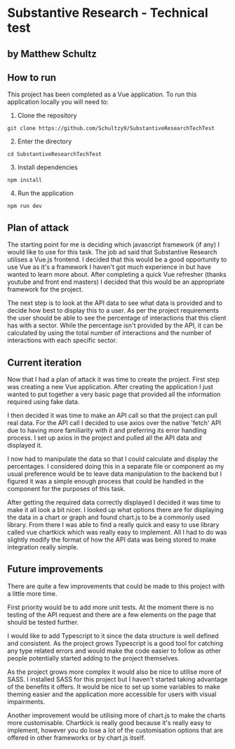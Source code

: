 # Substantive Research - Technical test

## by Matthew Schultz ##

## How to run ##

This project has been completed as a Vue application. To run this application locally you will need to:

1. Clone the repository

`git clone https://github.com/Schultzy9/SubstantiveResearchTechTest`

2. Enter the directory

`cd SubstantiveResearchTechTest`

3. Install dependencies

`npm install`

4. Run the application

`npm run dev`

## Plan of attack ##

The starting point for me is deciding which javascript framework (if any) I would like to use for this task. The job ad said that Substantive Research utilises a Vue.js frontend. I decided that this would be a good opportunity to use Vue as it's a framework I haven't got much experience in but have wanted to learn more about. After completing a quick Vue refresher (thanks youtube and front end masters) I decided that this would be an appropriate framework for the project.

The next step is to look at the API data to see what data is provided and to decide how best to display this to a user. As per the project requirements the user should be able to see the percentage of interactions that this client has with a sector. While the percentage isn't provided by the API, it can be calculated by using the total number of interactions and the number of interactions with each specific sector.

## Current iteration

Now that I had a plan of attack it was time to create the project. First step was creating a new Vue application. After creating the application I just wanted to put together a very basic page that provided all the information required using fake data.

I then decided it was time to make an API call so that the project can pull real data. For the API call I decided to use axios over the native 'fetch' API due to having more familiarity with it and preferring its error handling process. I set up axios in the project and pulled all the API data and displayed it.

I now had to manipulate the data so that I could calculate and display the percentages. I considered doing this in a separate file or component as my usual preference would be to leave data manipulation to the backend but I figured it was a simple enough process that could be handled in the component for the purposes of this task.

After getting the required data correctly displayed I decided it was time to make it all look a bit nicer. I looked up what options there are for displaying the data in a chart or graph and found chart.js to be a commonly used library. From there I was able to find a really quick and easy to use library called vue chartkick which was really easy to implement. All I had to do was slightly modify the format of how the API data was being stored to make integration really simple.

## Future improvements ##

There are quite a few improvements that could be made to this project with a little more time.

First priority would be to add more unit tests. At the moment there is no testing of the API request and there are a few elements on the page that should be tested further.

I would like to add Typescript to it since the data structure is well defined and consistent. As the project grows Typescript is a good tool for catching any type related errors and would make the code easier to follow as other people potentially started adding to the project themselves.

As the project grows more complex it would also be nice to utilise more of SASS. I installed SASS for this project but I haven't started taking advantage of the benefits it offers. It would be nice to set up some variables to make theming easier and the application more accessible for users with visual impairments.

Another improvement would be utilising more of chart.js to make the charts more customisable. Chartkick is really good because it's really easy to implement, however you do lose a lot of the customisation options that are offered in other frameworks or by chart.js itself.
